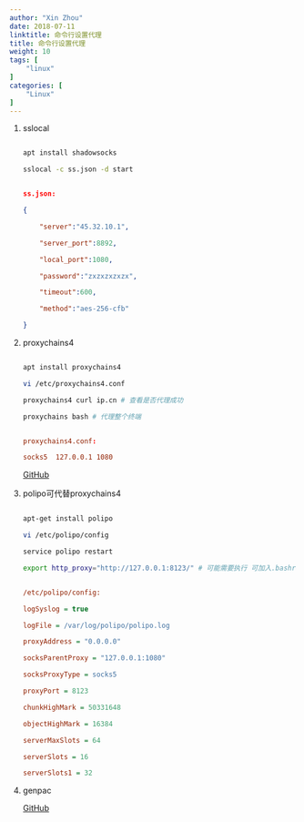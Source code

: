 ```yaml
---
author: "Xin Zhou"
date: 2018-07-11
linktitle: 命令行设置代理
title: 命令行设置代理
weight: 10
tags: [
    "linux"
]
categories: [
    "Linux"
]
---
```

1. sslocal

    ```bash

    apt install shadowsocks

    sslocal -c ss.json -d start

    ```

    ```json

    ss.json:

    {

        "server":"45.32.10.1",

        "server_port":8892,

        "local_port":1080,

        "password":"zxzxzxzxzx",

        "timeout":600,

        "method":"aes-256-cfb"

    }

    ```


2. proxychains4

    ```bash

    apt install proxychains4

    vi /etc/proxychains4.conf

    proxychains4 curl ip.cn # 查看是否代理成功

    proxychains bash # 代理整个终端

    ```

    ```conf

    proxychains4.conf:

    socks5 	127.0.0.1 1080

    ```

    [GitHub](https://github.com/haad/proxychains)



3. polipo可代替proxychains4

    ```bash

    apt-get install polipo

    vi /etc/polipo/config

    service polipo restart

    export http_proxy="http://127.0.0.1:8123/" # 可能需要执行 可加入.bashrc

    ```

    ```ini

    /etc/polipo/config:

    logSyslog = true

    logFile = /var/log/polipo/polipo.log

    proxyAddress = "0.0.0.0"

    socksParentProxy = "127.0.0.1:1080"

    socksProxyType = socks5

    proxyPort = 8123

    chunkHighMark = 50331648

    objectHighMark = 16384

    serverMaxSlots = 64

    serverSlots = 16

    serverSlots1 = 32

    ```

4. genpac  

    [GitHub](https://github.com/JinnLynn/genpac)
